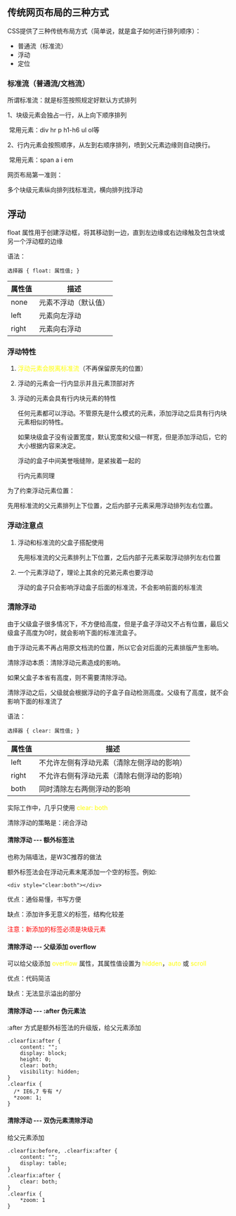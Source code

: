 ## 传统网页布局的三种方式

CSS提供了三种传统布局方式（简单说，就是盒子如何进行排列顺序）：

- 普通流（标准流）
- 浮动
- 定位

### 标准流（普通流/文档流）

所谓标准流：就是标签按照规定好默认方式排列

1、块级元素会独占一行，从上向下顺序排列

​		常用元素：div	hr	p	h1-h6	ul	ol等

2、行内元素会按照顺序，从左到右顺序排列，喷到父元素边缘则自动换行。

​		常用元素：span	a	i	em

网页布局第一准则：

多个块级元素纵向排列找标准流，横向排列找浮动

## 浮动

float 属性用于创建浮动框，将其移动到一边，直到左边缘或右边缘触及包含块或另一个浮动框的边缘

语法：

```
选择器 { float: 属性值; }
```

| 属性值 | 描述                 |
| ------ | -------------------- |
| none   | 元素不浮动（默认值） |
| left   | 元素向左浮动         |
| right  | 元素向右浮动         |

### 浮动特性

1. <span style="color:yellow">浮动元素会脱离标准流</span>（不再保留原先的位置）

2. 浮动的元素会一行内显示并且元素顶部对齐

3. 浮动的元素会具有行内块元素的特性

   任何元素都可以浮动。不管原先是什么模式的元素，添加浮动之后具有行内块元素相似的特性。

   如果块级盒子没有设置宽度，默认宽度和父级一样宽，但是添加浮动后，它的大小根据内容来决定。

   浮动的盒子中间美誉哦缝隙，是紧挨着一起的

   行内元素同理

为了约束浮动元素位置：

先用标准流的父元素排列上下位置，之后内部子元素采用浮动排列左右位置。

###  浮动注意点

1. 浮动和标准流的父盒子搭配使用

   先用标准流的父元素排列上下位置，之后内部子元素采取浮动排列左右位置

2. 一个元素浮动了，理论上其余的兄弟元素也要浮动

   浮动的盒子只会影响浮动盒子后面的标准流，不会影响前面的标准流

### 清除浮动

由于父级盒子很多情况下，不方便给高度，但是子盒子浮动又不占有位置，最后父级盒子高度为0时，就会影响下面的标准流盒子。

由于浮动元素不再占用原文档流的位置，所以它会对后面的元素排版产生影响。

清除浮动本质：清除浮动元素造成的影响。

如果父盒子本省有高度，则不需要清除浮动。

清除浮动之后，父级就会根据浮动的子盒子自动检测高度。父级有了高度，就不会影响下面的标准流了

语法：

```
选择器 { clear: 属性值; }
```

| 属性值 | 描述                                       |
| ------ | ------------------------------------------ |
| left   | 不允许左侧有浮动元素（清除左侧浮动的影响） |
| right  | 不允许右侧有浮动元素（清除右侧浮动的影响） |
| both   | 同时清除左右两侧浮动的影响                 |

实际工作中，几乎只使用 <span style="color:yellow">clear: both</span>

清除浮动的策略是：闭合浮动

#### 清除浮动 --- 额外标签法

也称为隔墙法，是W3C推荐的做法

额外标签法会在浮动元素末尾添加一个空的标签。例如:

```
<div style="clear:both"></div>
```

优点：通俗易懂，书写方便

缺点：添加许多无意义的标签，结构化较差

<span style="color:red">注意：新添加的标签必须是块级元素</span>



#### 清除浮动 --- 父级添加 overflow

可以给父级添加 <span style="color:yellow">overflow</span> 属性，其属性值设置为 <span style="color:yellow">hidden</span>，<span style="color:yellow">auto</span> 或 <span style="color:yellow">scroll</span>

优点：代码简洁

缺点：无法显示溢出的部分



#### 清除浮动 --- :after 伪元素法

:after 方式是额外标签法的升级版，给父元素添加

```
.clearfix:after {
	content: "";
	display: block;
	height: 0;
	clear: both;
	visibility: hidden;
}
.clearfix {
  /* IE6,7 专有 */
  *zoom: 1;
}
```



#### 清除浮动 --- 双伪元素清除浮动

给父元素添加

```
.clearfix:before, .clearfix:after {
	content: "";
	display: table;
}
.clearfix:after {
	clear: both;
}
.clearfix {
	*zoom: 1
}
```



















